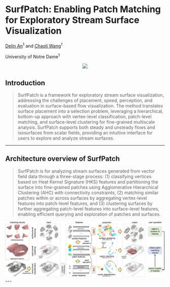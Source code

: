 # SurfPatch: Enabling Patch Matching for Exploratory Stream Surface Visualization

[Delin An](https://github.com/adlsn)<sup>1</sup> and [Chaoli Wang](https://sites.nd.edu/chaoli-wang/)<sup>1</sup>

University of Notre Dame<sup>1</sup>

<div align='center'>
<img src='video.gif'>
</div>

## Introduction
> SurfPatch is a framework for exploratory stream surface visualization, addressing the challenges of placement, speed, perception, and evaluation in surface-based flow visualization. The method translates surface placement into a selection problem, leveraging a hierarchical, bottom-up approach with vertex-level classification, patch-level matching, and surface-level clustering for fine-grained multiscale analysis. SurfPatch supports both steady and unsteady flows and isosurfaces from scalar fields, providing an intuitive interface for users to explore and analyze stream surfaces.
---
## Architecture overview of SurfPatch
> SurfPatch is for analyzing stream surfaces generated from vector field data through a three-stage process: (1) classifying vertices based on Heat Kernel Signature (HKS) features and partitioning the surface into fine-grained patches using Agglomerative Hierarchical Clustering (AHC) with connectivity constraints, (2) matching similar patches within or across surfaces by aggregating vertex-level features into patch-level features, and (3) clustering surfaces by further aggregating patch-level features into surface-level features, enabling efficient querying and exploration of patches and surfaces.
<div align='center'>
<img src='framework.pdf'>
</div>
---

